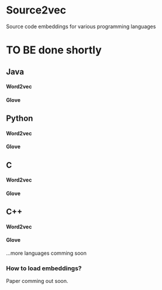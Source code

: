 # Source2vec
Source code embeddings for various programming languages

# TO BE done shortly


## Java
#### Word2vec
#### Glove


## Python
#### Word2vec
#### Glove


## C
#### Word2vec
#### Glove


## C++
#### Word2vec
#### Glove


...more languages comming soon

### How to load embeddings?


Paper comming out soon.

